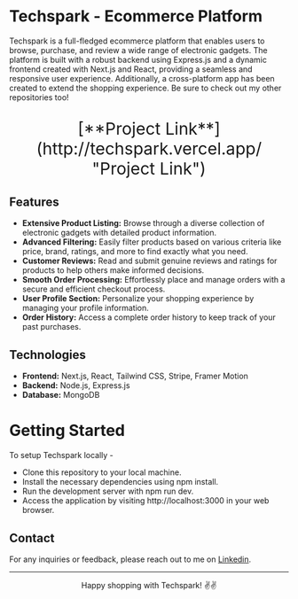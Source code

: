 # Techspark - Ecommerce Platform

Techspark is a full-fledged ecommerce platform that enables users to browse, purchase, and review a wide range of electronic gadgets. The platform is built with a robust backend using Express.js and a dynamic frontend created with Next.js and React, providing a seamless and responsive user experience. Additionally, a cross-platform app has been created to extend the shopping experience. Be sure to check out my other repositories too!

<p style="text-align: center; font-size: 30px;">[**Project Link**](http://techspark.vercel.app/ "Project Link")</p>

## Features

- **Extensive Product Listing:** Browse through a diverse collection of electronic gadgets with detailed product information.
- **Advanced Filtering:** Easily filter products based on various criteria like price, brand, ratings, and more to find exactly what you need.
- **Customer Reviews:** Read and submit genuine reviews and ratings for products to help others make informed decisions.
- **Smooth Order Processing:** Effortlessly place and manage orders with a secure and efficient checkout process.
- **User Profile Section:** Personalize your shopping experience by managing your profile information.
- **Order History:** Access a complete order history to keep track of your past purchases.

## Technologies

- **Frontend:**  Next.js, React, Tailwind CSS, Stripe, Framer Motion
- **Backend:**  Node.js, Express.js
- **Database:** MongoDB


# Getting Started
To setup Techspark locally - 
- Clone this repository to your local machine.
- Install the necessary dependencies using npm install.
- Run the development server with npm run dev.
- Access the application by visiting http://localhost:3000 in your web browser.

## Contact
For any inquiries or feedback, please reach out to me on [Linkedin](https://www.linkedin.com/in/shivam-gupta-bbb669226/ "Linkedin").


------------


<p style="text-align: center;">Happy shopping with Techspark! ✌️✌️</p>
